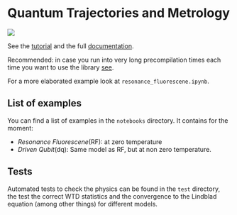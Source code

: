 # Quantum Trajectories and Metrology

[![](https://img.shields.io/badge/docs-maker?style=flat&color=blue&link=https%3A%2F%2Fste1nb0ck.github.io%2FQuTaM.jl%2Fdev%2Findex.html)](https://ste1nb0ck.github.io/QuTaM.jl/dev/index.html)

See the [tutorial](https://ste1nb0ck.github.io/QuTaM.jl/dev/tutorial.html) 
and the full [documentation](https://ste1nb0ck.github.io/QuTaM.jl/dev/index.html).

Recommended: in case you run into very long precompilation times each time you want to use the library [see](https://www.youtube.com/watch?v=_3vJSBk0Bls&t=15s).

For a more elaborated example look at `resonance_fluorescene.ipynb`.

## List of examples
You can find a list of examples in the `notebooks` directory. It contains for the moment:

- _Resonance Fluorescene_(RF): at zero temperature 
- _Driven Qubit_(dq): Same model as RF, but at non zero temperature. 

## Tests

Automated tests to check the physics can be found in the `test` directory, the test the correct WTD statistics and the convergence to the 
Lindblad equation (among other things) for different models.
